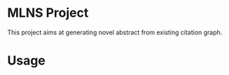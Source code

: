# MLNS Project
This project aims at generating novel abstract from existing citation graph.

# Usage
